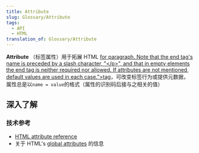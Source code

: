 ```yaml
---
title: Attribute
slug: Glossary/Attribute
tags:
  - API
  - HTML
translation_of: Glossary/Attribute
---
```

**Attribute** （标签属性）用于拓展 HTML [for paragraph. Note that the end tag's name is preceded by a slash character, "\</p>", and that in empty elements the end tag is neither required nor allowed. If attributes are not mentioned, default values are used in each case.">tag](/zh-CN/docs/Glossary/tag)，可改变标签行为或提供元数据，属性总是以`name = value`的格式（属性的识别码后接与之相关的值）

## 深入了解

### 技术参考

- [HTML attribute reference](/zh-CN/docs/Web/HTML/Attributes)
- 关于 HTML's [global attributes](/zh-CN/docs/Web/HTML/Global_attributes) 的信息
